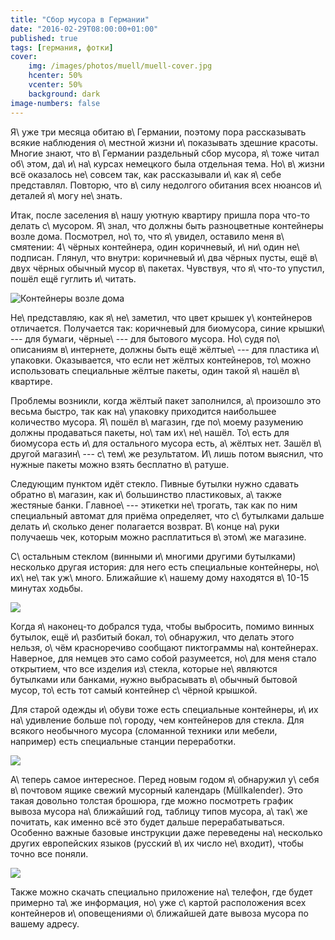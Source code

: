 ```yaml
---
title: "Сбор мусора в Германии"
date: "2016-02-29T08:00:00+01:00"
published: true
tags: [германия, фотки]
cover:
    img: /images/photos/muell/muell-cover.jpg
    hcenter: 50%
    vcenter: 50%
    background: dark
image-numbers: false
---
```


Я\ уже три месяца обитаю в\ Германии, поэтому пора рассказывать всякие
наблюдения о\ местной жизни и\ показывать здешние красоты. Многие знают, что
в\ Германии раздельный сбор мусора, я\ тоже читал об\ этом, да\ и\ на\ курсах
немецкого была отдельная тема. Но\ в\ жизни всё оказалось не\ совсем так, как
рассказывали и\ как я\ себе представлял. Повторю, что в\ силу недолгого обитания
всех нюансов и\ деталей я\ могу не\ знать.

<!--more-->

Итак, после заселения в\ нашу уютную квартиру пришла пора что-то делать
с\ мусором. Я\ знал, что должны быть разноцветные контейнеры возле дома.
Посмотрел, но\ то, что я\ увидел, оставило меня в\ смятении: 4\ чёрных
контейнера, один коричневый, и\ ни\ один не\ подписан. Глянул, что внутри:
коричневый и\ два чёрных пусты, ещё в\ двух чёрных обычный мусор в\ пакетах.
Чувствуя, что я\ что-то упустил, пошёл ещё гуглить и\ читать.

![Контейнеры возле дома](/images/photos/muell/muell-home.jpg)

Не\ представляю, как я\ не\ заметил, что цвет крышек у\ контейнеров отличается.
Получается так: коричневый для биомусора, синие крышки\ --- для бумаги,
чёрные\ --- для бытового мусора. Но\ судя по\ описаниям в\ интернете, должны
быть ещё жёлтые\ --- для пластика и\ упаковки. Оказывается, что если нет жёлтых
контейнеров, то\ можно использовать специальные жёлтые пакеты, один такой
я\ нашёл в\ квартире.

Проблемы возникли, когда жёлтый пакет заполнился, а\ произошло это весьма
быстро, так как на\ упаковку приходится наибольшее количество мусора. Я\ пошёл
в\ магазин, где по\ моему разумению должны продаваться пакеты, но\ там
их\ не\ нашёл. То\ есть для биомусора есть и\ для остального мусора есть,
а\ жёлтых нет. Зашёл в\ другой магазин\ --- с\ тем\ же результатом. И\ лишь
потом выяснил, что нужные пакеты можно взять бесплатно в\ ратуше.

Следующим пунктом идёт стекло. Пивные бутылки нужно сдавать обратно в\ магазин,
как и\ большинство пластиковых, а\ также жестяные банки. Главное\ --- этикетки
не\ трогать, так как по ним специальный автомат для приёма определяет, что
с\ бутылками дальше делать и\ сколько денег полагается возврат. В\ конце
на\ руки получаешь чек, которым можно расплатиться в\ этом\ же магазине.

С\ остальным стеклом (винными и\ многими другими бутылками) несколько другая
история: для него есть специальные контейнеры, но\ их\ не\ так уж\ много.
Ближайшие к\ нашему дому находятся в\ 10-15 минутах ходьбы.

![](/images/photos/muell/muell-glass.jpg)

Когда я\ наконец-то добрался туда, чтобы выбросить, помимо винных бутылок, ещё
и\ разбитый бокал, то\ обнаружил, что делать этого нельзя, о\ чём красноречиво
сообщают пиктограммы на\ контейнерах. Наверное, для немцев это само собой
разумеется, но\ для меня стало открытием, что все изделия из\ стекла, которые
не\ являются бутылками или банками, нужно выбрасывать в\ обычный бытовой мусор,
то\ есть тот самый контейнер с\ чёрной крышкой.

Для старой одежды и\ обуви тоже есть специальные контейнеры, и\ их
на\ удивление больше по\ городу, чем контейнеров для стекла. Для всякого
необычного мусора (сломанной техники или мебели, например) есть специальные
станции переработки.

![](/images/photos/muell/muell-kleidung.jpg)

А\ теперь самое интересное. Перед новым годом я\ обнаружил у\ себя в\ почтовом
ящике свежий мусорный календарь (Müllkalender). Это такая довольно толстая
брошюра, где можно посмотреть график вывоза мусора на\ ближайший год, таблицу
типов мусора, а\ так\ же почитать, как именно всё это будет дальше
перерабатываться. Особенно важные базовые инструкции даже переведены
на\ несколько других европейских языков (русский в\ их число не\ входит), чтобы
точно все поняли.

![](/images/photos/muell/muell-kalender.jpg)

Также можно скачать специально приложение на\ телефон, где будет примерно та\ же
информация, но\ уже с\ картой расположения всех контейнеров и\ оповещениями
о\ ближайшей дате вывоза мусора по вашему адресу.
